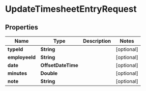 

# UpdateTimesheetEntryRequest


## Properties

| Name | Type | Description | Notes |
|------------ | ------------- | ------------- | -------------|
|**typeId** | **String** |  |  [optional] |
|**employeeId** | **String** |  |  [optional] |
|**date** | **OffsetDateTime** |  |  [optional] |
|**minutes** | **Double** |  |  [optional] |
|**note** | **String** |  |  [optional] |



